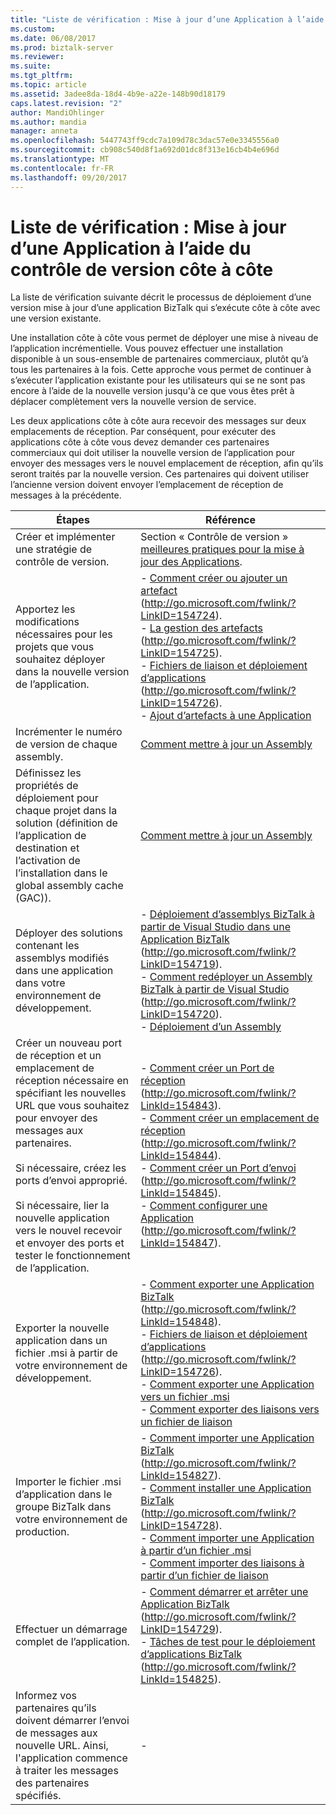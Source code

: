 ```yaml
---
title: "Liste de vérification : Mise à jour d’une Application à l’aide du contrôle de version côte à côte | Documents Microsoft"
ms.custom: 
ms.date: 06/08/2017
ms.prod: biztalk-server
ms.reviewer: 
ms.suite: 
ms.tgt_pltfrm: 
ms.topic: article
ms.assetid: 3adee8da-18d4-4b9e-a22e-148b90d18179
caps.latest.revision: "2"
author: MandiOhlinger
ms.author: mandia
manager: anneta
ms.openlocfilehash: 5447743ff9cdc7a109d78c3dac57e0e3345556a0
ms.sourcegitcommit: cb908c540d8f1a692d01dc8f313e16cb4b4e696d
ms.translationtype: MT
ms.contentlocale: fr-FR
ms.lasthandoff: 09/20/2017
---
```

# <a name="checklist-updating-an-application-using-side-by-side-versioning"></a>Liste de vérification : Mise à jour d’une Application à l’aide du contrôle de version côte à côte
La liste de vérification suivante décrit le processus de déploiement d’une version mise à jour d’une application BizTalk qui s’exécute côte à côte avec une version existante.  
  
 Une installation côte à côte vous permet de déployer une mise à niveau de l’application incrémentielle. Vous pouvez effectuer une installation disponible à un sous-ensemble de partenaires commerciaux, plutôt qu’à tous les partenaires à la fois. Cette approche vous permet de continuer à s’exécuter l’application existante pour les utilisateurs qui se ne sont pas encore à l’aide de la nouvelle version jusqu'à ce que vous êtes prêt à déplacer complètement vers la nouvelle version de service.  
  
 Les deux applications côte à côte aura recevoir des messages sur deux emplacements de réception. Par conséquent, pour exécuter des applications côte à côte vous devez demander ces partenaires commerciaux qui doit utiliser la nouvelle version de l’application pour envoyer des messages vers le nouvel emplacement de réception, afin qu’ils seront traités par la nouvelle version. Ces partenaires qui doivent utiliser l’ancienne version doivent envoyer l’emplacement de réception de messages à la précédente.  
  
|Étapes|Référence|  
|-----------|---------------|  
|Créer et implémenter une stratégie de contrôle de version.|Section « Contrôle de version » [meilleures pratiques pour la mise à jour des Applications](../technical-guides/best-practices-for-updating-applications.md).|  
|Apportez les modifications nécessaires pour les projets que vous souhaitez déployer dans la nouvelle version de l’application.|-   [Comment créer ou ajouter un artefact](http://go.microsoft.com/fwlink/?LinkID=154724) (http://go.microsoft.com/fwlink/?LinkID=154724).<br />-   [La gestion des artefacts](http://go.microsoft.com/fwlink/?LinkID=154725) (http://go.microsoft.com/fwlink/?LinkID=154725).<br />-   [Fichiers de liaison et déploiement d’applications](http://go.microsoft.com/fwlink/?LinkID=154726) (http://go.microsoft.com/fwlink/?LinkID=154726).<br />-   [Ajout d’artefacts à une Application](../technical-guides/adding-artifacts-to-an-application.md)|  
|Incrémenter le numéro de version de chaque assembly.|[Comment mettre à jour un Assembly](../technical-guides/how-to-update-an-assembly.md)|  
|Définissez les propriétés de déploiement pour chaque projet dans la solution (définition de l’application de destination et l’activation de l’installation dans le global assembly cache (GAC)).|[Comment mettre à jour un Assembly](../technical-guides/how-to-update-an-assembly.md)|  
|Déployer des solutions contenant les assemblys modifiés dans une application dans votre environnement de développement.|-   [Déploiement d’assemblys BizTalk à partir de Visual Studio dans une Application BizTalk](http://go.microsoft.com/fwlink/?LinkID=154719) (http://go.microsoft.com/fwlink/?LinkID=154719).<br />-   [Comment redéployer un Assembly BizTalk à partir de Visual Studio](http://go.microsoft.com/fwlink/?LinkID=154720) (http://go.microsoft.com/fwlink/?LinkID=154720).<br />-   [Déploiement d’un Assembly](../technical-guides/deploying-an-assembly.md)|  
|Créer un nouveau port de réception et un emplacement de réception nécessaire en spécifiant les nouvelles URL que vous souhaitez pour envoyer des messages aux partenaires.<br /><br /> Si nécessaire, créez les ports d’envoi approprié.<br /><br /> Si nécessaire, lier la nouvelle application vers le nouvel recevoir et envoyer des ports et tester le fonctionnement de l’application.|-   [Comment créer un Port de réception](http://go.microsoft.com/fwlink/?LinkId=154843) (http://go.microsoft.com/fwlink/?LinkId=154843).<br />-   [Comment créer un emplacement de réception](http://go.microsoft.com/fwlink/?LinkId=154844) (http://go.microsoft.com/fwlink/?LinkId=154844).<br />-   [Comment créer un Port d’envoi](http://go.microsoft.com/fwlink/?LinkId=154845) (http://go.microsoft.com/fwlink/?LinkId=154845).<br />-   [Comment configurer une Application](http://go.microsoft.com/fwlink/?LinkId=154847) (http://go.microsoft.com/fwlink/?LinkId=154847).|  
|Exporter la nouvelle application dans un fichier .msi à partir de votre environnement de développement.|-   [Comment exporter une Application BizTalk](http://go.microsoft.com/fwlink/?LinkId=154848) (http://go.microsoft.com/fwlink/?LinkId=154848).<br />-   [Fichiers de liaison et déploiement d’applications](http://go.microsoft.com/fwlink/?LinkID=154726) (http://go.microsoft.com/fwlink/?LinkID=154726).<br />-   [Comment exporter une Application vers un fichier .msi](../technical-guides/how-to-export-an-application-to-an-msi-file.md)<br />-   [Comment exporter des liaisons vers un fichier de liaison](../technical-guides/how-to-export-bindings-to-a-binding-file.md)|  
|Importer le fichier .msi d’application dans le groupe BizTalk dans votre environnement de production.|-   [Comment importer une Application BizTalk](http://go.microsoft.com/fwlink/?LinkId=154827) (http://go.microsoft.com/fwlink/?LinkId=154827).<br />-   [Comment installer une Application BizTalk](http://go.microsoft.com/fwlink/?LinkID=154728) (http://go.microsoft.com/fwlink/?LinkID=154728).<br />-   [Comment importer une Application à partir d’un fichier .msi](../technical-guides/how-to-import-an-application-from-an-msi-file.md)<br />-   [Comment importer des liaisons à partir d’un fichier de liaison](../technical-guides/how-to-import-bindings-from-a-binding-file.md)|  
|Effectuer un démarrage complet de l’application.|-   [Comment démarrer et arrêter une Application BizTalk](http://go.microsoft.com/fwlink/?LinkID=154729) (http://go.microsoft.com/fwlink/?LinkID=154729).<br />-   [Tâches de test pour le déploiement d’applications BizTalk](http://go.microsoft.com/fwlink/?LinkId=154825) (http://go.microsoft.com/fwlink/?LinkId=154825).|  
|Informez vos partenaires qu’ils doivent démarrer l’envoi de messages aux nouvelle URL. Ainsi, l'application commence à traiter les messages des partenaires spécifiés.|-|